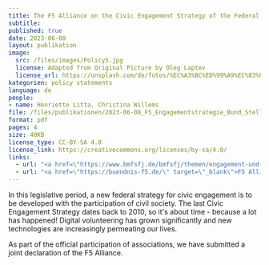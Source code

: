 ```yaml
---
title: The F5 Alliance on the Civic Engagement Strategy of the Federal Government
subtitle: 
published: true
date: 2023-06-08
layout: publikation
image:
  src: /files/images/Policy5.jpg
  license: Adapted from Original Picture by Oleg Laptev
  license_url: https://unsplash.com/de/fotos/%EC%A3%BC%ED%99%A9%EC%83%89-%EB%B2%BD%EC%97%90-%EC%A3%BC%ED%99%A9%EC%83%89-%ED%99%95%EC%84%B1%EA%B8%B0-QRKJwE6yfJo
kategorien: policy statements
language: de
people:
- name: Henriette Litta, Christina Willems 
file: /files/publikationen/2023-06-08_F5_Engagementstrategie_Bund_Stellungnahme.pdf?raw=true
format: pdf
pages: 4
size: 40KB
license_type: CC-BY-SA 4.0
license_link: https://creativecommons.org/licenses/by-sa/4.0/
links: 
  - url: "<a href=\"https://www.bmfsfj.de/bmfsfj/themen/engagement-und-gesellschaft/engagement-staerken/engagementstrategie-des-bundes-222072\" target=\"_blank\"> Civic Engagement Strategy of the Federal Government</a>"
  - url: "<a href=\"https://buendnis-f5.de/\" target=\"_blank\">F5 Alliance website</a>"
---
```


In this legislative period, a new federal strategy for civic engagement is to be developed with the participation of civil society. The last Civic Engagement Strategy dates back to 2010, so it's about time - because a lot has happened! Digital volunteering has grown significantly and new technologies are increasingly permeating our lives.

As part of the official participation of associations, we have submitted a joint declaration of the F5 Alliance.

